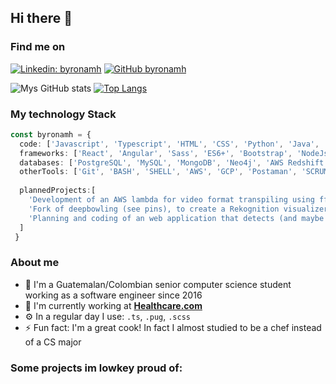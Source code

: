## Hi there 👋

### Find me on

[![Linkedin: byronamh](https://img.shields.io/badge/-byronamh-blue?style=flat-square&logo=Linkedin&logoColor=white)](https://www.linkedin.com/in/byronamh/?locale=en_US)
[![GitHub byronamh](https://img.shields.io/github/followers/byronamh?label=follow&style=social)](https://github.com/byronamh)


![Mys GitHub stats](https://github-readme-stats.vercel.app/api?username=byronamh&count_private=true&show_icons=true&include_all_commits=true)
[![Top Langs](https://github-readme-stats.vercel.app/api/top-langs/?username=byronamh&layout=compact&langs_count=8)](https://github.com/byronamh/byronamh)

### My technology Stack

```typescript
const byronamh = {
  code: ['Javascript', 'Typescript', 'HTML', 'CSS', 'Python', 'Java', 'C++', 'PHP'], // in no particular order
  frameworks: ['React', 'Angular', 'Sass', 'ES6+', 'Bootstrap', 'NodeJs', 'Express', 'Serverless', 'jQuery'],
  databases: ['PostgreSQL', 'MySQL', 'MongoDB', 'Neo4j', 'AWS Redshift and Dynamo', 'Firebase'],
  otherTools: ['Git', 'BASH', 'SHELL', 'AWS', 'GCP', 'Postaman', 'SCRUM savy', 'Wordpress'],
  
  plannedProjects:[
    'Development of an AWS lambda for video format transpiling using ffmpeg in WASM format',
    'Fork of deepbowling (see pins), to create a Rekognition visualizer opting to use canvas vectors instead of Elements',
    'Planning and coding of an web application that detects (and maybe translates) mayan glyphs using AWS rekognition'
  ]
 }
```

### About me
- 📍  I'm a Guatemalan/Colombian senior computer science student working as a software engineer since 2016
- 🏢 I'm currently working at **[Healthcare.com](https://www.linkedin.com/company/healthcare-com/)**
- ⚙️ In a regular day I use: `.ts`, `.pug`, `.scss`
- ⚡️ Fun fact: I'm a great cook! In fact I almost studied to be a chef instead of a CS major


### Some projects im lowkey proud of:
